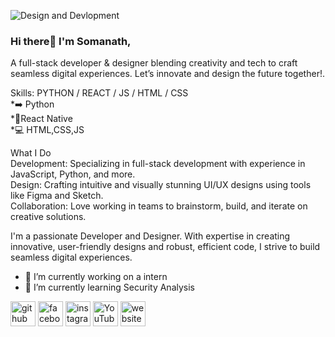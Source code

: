 ![Design and Devlopment](https://scontent.fbbi1-1.fna.fbcdn.net/v/t39.30808-6/465756900_1744061303032164_7127563687883695389_n.png?stp=dst-png_s960x960&_nc_cat=104&ccb=1-7&_nc_sid=cc71e4&_nc_ohc=dPXHdqt8tsAQ7kNvgF_B4Hc&_nc_zt=23&_nc_ht=scontent.fbbi1-1.fna&_nc_gid=AE1Hm7N-WvVmlnd90E7l4Q0&oh=00_AYAt-psJ3BugTPWbpcqbSboVpoYR_nj-kwjMBRkjN9Frpg&oe=672CF03A)
### Hi there👏 I'm Somanath,
A full-stack developer & designer blending creativity and tech to craft seamless digital experiences. Let’s innovate and design the future together!.

Skills: PYTHON / REACT / JS / HTML / CSS                                                     
*➡️ Python                                                                                  
*📱React Native                                                                            
*💻 HTML,CSS,JS                                                                            

What I Do                                                                                    
Development: Specializing in full-stack development with experience in JavaScript, Python, and more.                                                                                         
Design: Crafting intuitive and visually stunning UI/UX designs using tools like Figma and Sketch.                                                                                           
Collaboration: Love working in teams to brainstorm, build, and iterate on creative solutions.


I'm a passionate Developer and Designer. With expertise in creating innovative, user-friendly designs and robust, efficient code, I strive to build seamless digital experiences.

- 🔭 I’m currently working on a intern 
- 🌱 I’m currently learning Security Analysis 


[<img src='https://cdn.jsdelivr.net/npm/simple-icons@3.0.1/icons/github.svg' alt='github' height='40'>](https://github.com/somanath047)  [<img src='https://cdn.jsdelivr.net/npm/simple-icons@3.0.1/icons/facebook.svg' alt='facebook' height='40'>](https://www.facebook.com/https://www.facebook.com/sujatanayak.ani.7)  [<img src='https://cdn.jsdelivr.net/npm/simple-icons@3.0.1/icons/instagram.svg' alt='instagram' height='40'>](https://www.instagram.com/https://www.instagram.com/4x__s_t_a_r//)  [<img src='https://cdn.jsdelivr.net/npm/simple-icons@3.0.1/icons/youtube.svg' alt='YouTube' height='40'>](https://www.youtube.com/channel/https://www.youtube.com/@stargaming00007)  [<img src='https://cdn.jsdelivr.net/npm/simple-icons@3.0.1/icons/icloud.svg' alt='website' height='40'>](https://github.com/somanath047)  
